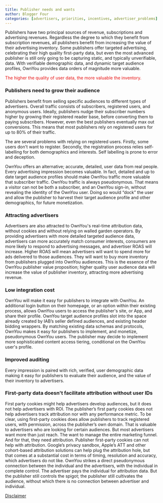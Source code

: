 ```yaml
---
title: Publisher needs and wants
author: Blogger Four
categories: [advertisers, priorities, incentives, advertiser_problems]
---
```


Publishers have two principal sources of revenue, subscriptions and advertising revenues. Regardless the degree to which they benefit from subscription revenues, all publishers benefit from increasing the value of their advertising inventory. Some publishers offer targeted advertising, celebrating their high quality first-party data, but even the most advanced publisher is still only going to be capturing static, and typically unverifiable, data. With verifiable demographic data, and dynamic target audience profiles, OwnYou provides data orders of magnitude more valuable.

<span style="color: #e81313">The higher the quality of user data, the more valuable the inventory.</span>

### Publishers need to grow their audience

Publishers benefit from selling specific audiences to different types of advertisers. Overall traffic consists of subscribers, registered users, and anonymous users. Ideally, publishers nudge their subscriber numbers higher by growing their registered reader base, before converting them to paying subscribers. However, even the best publishers eventually max out conversions. This means that most publishers rely on registered users for up to 80% of their traffic.

The are several problems with relying on registered users. Firstly, some users don't want to register. Secondly, the registration process relies self-labelling for both demographics and interests. Self labelling is prone to error and deception.

OwnYou offers an alternative; accurate, detailed, user data from real people. Every advertising impression becomes valuable. In fact, detailed and up to date target audience profiles should make OwnYou traffic more valuable that subscriber traffic. OwnYou traffic is always pseudonymous. That means a visitor can not be both a subscriber, and an OwnYou sign-in, without revealing the identity of the OwnYou user. Doing so would “dock” the user and allow the publisher to harvest their target audience profile and other demographics, for future monetization.

### Attracting advertisers

Advertisers are also attracted to OwnYou's real-time attribution data, without cookies and without relying on walled garden operators. By providing advertisers with more detailed targeted audience data, advertisers can more accurately match consumer interests, consumers are more likely to respond to advertising messages, and advertiser ROAS will increase. Higher ROAS will mean advertisers will want to spend more for ads delivered to those audiences. They will want to buy more inventory from publishers plugged into OwnYou audiences. This is the essence of the OwnYou publisher value proposition; higher quality user audience data will increase the value of publisher inventory, attracting more advertising revenue.

### Low integration cost

OwnYou will make it easy for publishers to integrate with OwnYou. An additional login button on their homepage, or an option within their existing process, allows OwnYou users to access the publisher's site, or App, and share their profile. OwnYou target audience profiles slot into the space already created by IAB’s seller defined audiences, and existing header bidding wrappers. By matching existing data schemas and protocols, OwnYou makes it easy for publishers to implement, and monetize, pseudonymous OwnYou users. The publisher may decide to implement more sophisticated content access tiering, conditional on the OwnYou user's profile.

### Improved auditing

Every impression is paired with rich, verified, user demographic data making it easy for publishers to evaluate their audience, and the value of their inventory to advertisers.

### First-party data doesn't facilitate attribution without user IDs

First party cookies might help advertisers develop audiences, but it does not help advertisers with ROI. The publisher’s first party cookies does not help advertisers track attribution nor with any performance metric. To be clear, using first-party cookies does allow publishers to track registered users, with permission, across the publisher’s own domain. That is valuable to advertisers who are looking for certain audiences. But most advertisers want more than just reach. The want to manage the entire marketing funnel. And for that, they need attribution. Publisher first-party cookies can not help with attribution. Google’s privacy sandbox, Apple’s ATT and other cohort-based attribution solutions can help plug the attribution hole, but that comes at a substantial cost in terms of timing, resolution and accuracy, which advertisers do not like. OwnYou strikes a direct pseudonymous connection between the individual and the advertisers, with the individual in complete control. The advertiser pays the individual for attribution data. But the publisher still controls the spigot; the publisher still cultivates the audience, without which there is no connection between advertiser and individual.

[Disclaimer](/docs/disclaimer)
